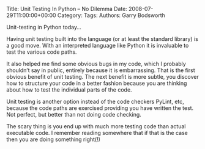 Title: Unit Testing In Python &#8211; No Dilemma
Date: 2008-07-29T11:00:00+00:00
Category: 
Tags: 
Authors: Garry Bodsworth

Unit-testing in Python today&#8230;

Having unit testing built into the language (or at least the standard library) is a good move. With an interpreted language like Python it is invaluable to test the various code paths.

It also helped me find some obvious bugs in my code, which I probably shouldn&#8217;t say in public, entirely because it is embarrassing. That is the first obvious benefit of unit testing. The next benefit is more subtle, you discover how to structure your code in a better fashion because you are thinking about how to test the individual parts of the code.

Unit testing is another option instead of the code checkers PyLint, etc, because the code paths are exercised providing you have written the test. Not perfect, but better than not doing code checking.

The scary thing is you end up with much more testing code than actual executable code. I remember reading somewhere that if that is the case then you are doing something right(!)